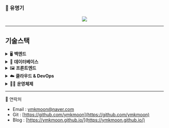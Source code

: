 ### 👋 유명기 

<!--
**ymkmoon/ymkmoon** is a ✨ _special_ ✨ repository because its `README.md` (this file) appears on your GitHub profile.

Here are some ideas to get you started:

- 🔭 I’m currently working on ...
- 🌱 I’m currently learning ...
- 👯 I’m looking to collaborate on ...
- 🤔 I’m looking for help with ...
- 💬 Ask me about ...
- 📫 How to reach me: ...
- 😄 Pronouns: ...
- ⚡ Fun fact: ...
-->

<!-- profile viewers count -->
<div align=center>


![](https://komarev.com/ghpvc/?username=ymkmoon&color=brightgreen)

<!-- [![Hits](https://hits.seeyoufarm.com/api/count/incr/badge.svg?url=https%3A%2F%2Fgithub.com%2Fymkmoon&count_bg=%23BDBDBD&title_bg=%238C8C8C&icon=&icon_color=%23BDBDBD&title=hits&edge_flat=false)](https://hits.seeyoufarm.com) -->

</div>

<!-- Github Stats -->
<!-- [![ymkmoon's github stats](https://github-readme-stats.vercel.app/api?username=ymkmoon&count_private=true&show_icons=true)](https://github.com/ymkmoon/github-readme-stats) -->
<!-- [![Most Used Languages](https://github-readme-stats.vercel.app/api/top-langs/?username=ymkmoon&layout=compact&langs_count=10&hide=css,scss)](https://github.com/ymkmoon/github-readme-stats) -->

<hr>

## 기술스택

<details>
<summary>🖥️ <strong>백엔드</strong></summary>

- **Java**  
  JPA와 MyBatis를 활용한 RESTful API 개발 경험  
- **Node.js**  
  Express 기반의 서버 구축 및 GraphQL API 개발

</details>

<details>
<summary>🧱 <strong>데이터베이스</strong></summary>

- **PostgreSQL**, **MySQL**  
  복잡한 쿼리 작성 및 성능 튜닝 경험 보유

</details>

<details>
<summary>🖼️ <strong>프론트엔드</strong></summary>

- **React**  
  상태 관리 및 컴포넌트 기반 UI 개발

</details>

<details>
<summary>☁️ <strong>클라우드 & DevOps</strong></summary>

- **AWS**  
  EC2, S3, CodeDeploy를 활용한 인프라 구성 및 자동 배포  
- **Docker**  
  개발 환경 컨테이너화 및 배포 자동화 경험  
- **Jenkins**  
  CI/CD 파이프라인 구축 및 운영  
- **Nginx**  
  정적 파일 서빙 및 리버스 프록시 설정 경험

</details>

<details>
<summary>🧑‍💻 <strong>운영체제</strong></summary>

- **Linux**  
  CentOS, Rocky Linux, Ubuntu 환경에서의 서버 운영 및 쉘 스크립트 작성 경험

</details>


<!--
## 경력

<details>
<summary><strong>데이터통합서비스 플랫폼</strong> (2025.07 ~ )</summary>

- **프로젝트 설명**  
  각 업무에 대한 결과 입력 및 업무 싸이클을 통한 자동 생성  
- **담당분야**  
  Backend, 인프라 관리, DB 구성  
- **사용기술**  
  NodeJS, GraphQL, Docker, Nginx  
- **업무내용**  
  CRUD API 개발, 스케줄러 개발, DB 초기화 스크립트 정리, 도커를 이용한 이미지 생성과 컨테이너 실행

</details>

<details>
<summary><strong>차량관제 FMS</strong> (2024.01 - 2025.06)</summary>

- **프로젝트 설명**  
  차량 단말(IoT) 데이터를 이용해 차량 관제와 관리를 제공하는 서비스  
- **담당분야**  
  Frontend, 담당 AWS 인프라 관리  
- **사용기술**  
  React, Nginx, AWS (S3, Codedeploy, EC2)  
- **업무내용**  
  고객용 APP, 관리자용 WEB 신규 개발 및 Github action 과 AWS 를 이용한 CICD 구축

</details>

<details>
<summary><strong>국가연구과제</strong> (2023.07 - 2023.11)</summary>

- **프로젝트 설명**  
  실내 측위 데이터를 이용해 원하는 위치의 예상 값을 계산(보간 처리)하여 제공하는 서비스  
- **담당분야**  
  Frontend, Backend  
- **사용기술**  
  Springboot, Java, React, Typescript, MongoDB, JPA, Querydsl  
- **업무내용**  
  실내 측위 데이터 시각화 및 정제, 좌표계 변환과 IDW 보간법을 이용한 데이터 제공

</details>

<details>
<summary><strong>Mobility Serverice 2차</strong> (2023.05 - 2023.07)</summary>

- **프로젝트 설명**  
  렌터카 APP 의 관리와 운영을 제공하는 관리자 웹을 제공하는 서비스  
- **담당분야**  
  Frontend  
- **사용기술**  
  React, Typescript, Apollo, GraphQL, Kakao Map  
- **업무내용**  
  고객의 추가 요구사항에 대해 수정 및 추가 개발(단말기관련)

</details>

<details>
<summary><strong>Car Sharing</strong> (2023.04 - 2023.05)</summary>

- **프로젝트 설명**  
  내부 인력을 위한 렌터카 예약을 제공하는 서비스  
- **담당분야**  
  Frontend  
- **사용기술**  
  React, Typescript, GraphQL, Naver Map  
- **업무내용**  
  로그인, 회원가입, 차량 예약, 예약 히스토리, 마이페이지 등 개발

</details>

<details>
<summary><strong>상권분석 시스템</strong> (2022.12 - 2023.04)</summary>

- **담당분야**  
  Backend, Frontend  
- **사용기술**  
  Java, 전자정부 프레임워크, jQuery, Javascript  
- **업무내용**  
  기존 환경 분석 하여 로컬 환경 빌드 및 실행과 운영 환경 배포까지의 흐름 문서화

</details>

<details>
<summary><strong>3D camera viewer</strong> (2022.11 - 2022.12)</summary>

- **프로젝트 설명**  
  실내 이미지를 이용해 파노라마 뷰 제공과 이미지 상의 거리와 너비를 계산하는 서비스  
- **담당분야**  
  Frontend  
- **사용기술**  
  pannellum, Javascript, html5-canvas  
- **업무내용**  
  실내 이미지 시각화 및 이미지 내에서의 거리를 측정하는 웹 페이지를 개발

</details>

<details>
<summary><strong>Mobility Serverice 1차</strong> (2022.05 - 2022.11)</summary>

- **프로젝트 설명**  
  렌터카 APP 의 관리와 운영을 제공하는 관리자 웹을 제공하는 서비스  
- **담당분야**  
  Frontend  
- **사용기술**  
  React, Typescript, Apollo, GraphQL, Kakao Map  
- **업무내용**  
  렌터카 스케줄표 생성과 차량 예약 및 배차 까지의 화면 개발

</details>

<details>
<summary><strong>Maas (열차 예약 시스템) 2차</strong> (2021.12 - 2022.05)</summary>

- **프로젝트 설명**  
  일본내 열차 예약을 제공하는 서비스  
- **담당분야**  
  Backend, Frontend  
- **사용기술**  
  JAVA, JSP, Spring Boot, Aws Cognito  
- **업무내용**  
  AWS 의 Cognito 를 이용한 유저 관리, 특급 열차 티켓 변경 & 환불 개발

</details>

<details>
<summary><strong>차량관제 고도화</strong> (2021.09 - 2021.12)</summary>

- **담당분야**  
  Backend, Frontend  
- **사용기술**  
  JAVA, JSP, Spring Framework, Geosoft Map, Olleh Map, Javascript  
- **업무내용**  
  차량 관제 시스템 고도화(지도 변경), 데이터 시각화 및 지도를 이용한 polyline, polygon 기능 추가

</details>

<details>
<summary><strong>Maas (열차 예약 시스템) 1차</strong> (2021.04 - 2021.10)</summary>

- **프로젝트 설명**  
  일본내 열차 예약을 제공하는 서비스  
- **담당분야**  
  Backend, Frontend  
- **사용기술**  
  JAVA, JSP, Spiring Boot, Aws Cognito, Javascript  
- **업무내용**  
  AWS 의 Cognito 를 이용한 유저 관리, 열차 티켓 예약 & 구매 & 마이페이지 개발

</details>
-->


<hr>

💬 연락처
 * Email : [ymkmoon@naver.com](mailto:ymkmoon@naver.com)
 * Git : [https://github.com/ymkmoon](https://github.com/ymkmoon)
 * Blog : [https://ymkmoon.github.io/](https://ymkmoon.github.io/)
